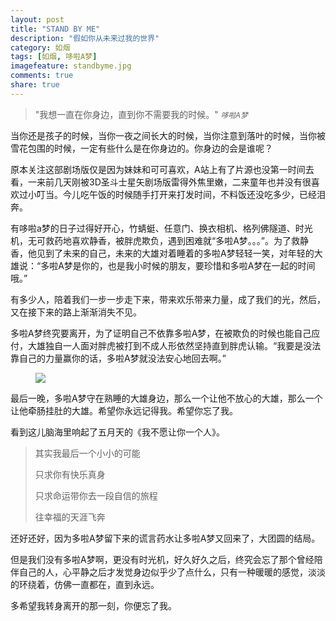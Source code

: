 ```yaml
---
layout: post
title: "STAND BY ME"
description: "假如你从未来过我的世界"
category: 如烟
tags: [如烟, 哆啦A梦]
imagefeature: standbyme.jpg
comments: true
share: true
---
```


>&quot;我想一直在你身边，直到你不需要我的时候。&quot;
><small><cite title="哆啦A梦">哆啦A梦</cite></small>

当你还是孩子的时候，当你一夜之间长大的时候，当你注意到落叶的时候，当你被雪花包围的时候，一定有些什么是在你身边的。你身边的会是谁呢？

原本关注这部剧场版仅是因为妹妹和可可喜欢，A站上有了片源也没第一时间去看，一来前几天刚被3D圣斗士星矢剧场版雷得外焦里嫩，二来童年也并没有很喜欢过小叮当。今儿吃午饭的时候随手打开来打发时间，不料饭还没吃多少，已经泪奔。

有哆啦a梦的日子过得好开心，竹蜻蜓、任意门、换衣相机、格列佛隧道、时光机，无可救药地喜欢静香，被胖虎欺负，遇到困难就“多啦A梦。。。”。为了救静香，他见到了未来的自己，未来的大雄对着睡着的多啦A梦轻轻一笑，对年轻的大雄说：“多啦A梦是你的，也是我小时候的朋友，要珍惜和多啦A梦在一起的时间哦。”

有多少人，陪着我们一步一步走下来，带来欢乐带来力量，成了我们的光，然后，又在接下来的路上渐渐消失不见。

多啦A梦终究要离开，为了证明自己不依靠多啦A梦，在被欺负的时候也能自己应付，大雄独自一人面对胖虎被打到不成人形依然坚持直到胖虎认输。“我要是没法靠自己的力量赢你的话，多啦A梦就没法安心地回去啊。”

<figure>
	<img src="https://y6cvag.tuk.livefilestore.com/y2pKhrVSzoXxv-P9F0TLQK0G36yhlUVa0ChreajGpa2V7e4Zpmw6QnemZs_xYFv70iSuj7DxOGO5yTcOFglz8BShf2x0ONcWOxRZggKD-2lmi84wCZnlnG4pidsxxCz9-Gau5vz4t8JLzx3NaYB4cVPKw/standbyme%282%29.jpg?psid=1">
</figure>

最后一晚，多啦A梦守在熟睡的大雄身边，那么一个让他不放心的大雄，那么一个让他牵肠挂肚的大雄。希望你永远记得我。希望你忘了我。

看到这儿脑海里响起了五月天的《我不愿让你一个人》。

> 其实我最后一个小小的可能
> 
> 只求你有快乐真身
> 
> 只求命运带你去一段自信的旅程
> 
> 往幸福的天涯飞奔

还好还好，因为多啦A梦留下来的谎言药水让多啦A梦又回来了，大团圆的结局。

但是我们没有多啦A梦啊，更没有时光机，好久好久之后，终究会忘了那个曾经陪伴自己的人，心平静之后才发觉身边似乎少了点什么，只有一种暖暖的感觉，淡淡的环绕着，仿佛一直都在，直到永远。

多希望我转身离开的那一刻，你便忘了我。